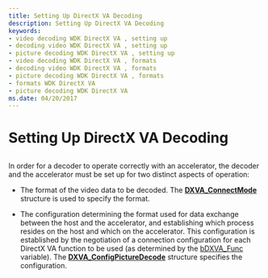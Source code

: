 ```yaml
---
title: Setting Up DirectX VA Decoding
description: Setting Up DirectX VA Decoding
keywords:
- video decoding WDK DirectX VA , setting up
- decoding video WDK DirectX VA , setting up
- picture decoding WDK DirectX VA , setting up
- video decoding WDK DirectX VA , formats
- decoding video WDK DirectX VA , formats
- picture decoding WDK DirectX VA , formats
- formats WDK DirectX VA
- picture decoding WDK DirectX VA
ms.date: 04/20/2017
---
```


# Setting Up DirectX VA Decoding


## <span id="ddk_setting_up_directx_va_decoding_gg"></span><span id="DDK_SETTING_UP_DIRECTX_VA_DECODING_GG"></span>


In order for a decoder to operate correctly with an accelerator, the decoder and the accelerator must be set up for two distinct aspects of operation:

-   The format of the video data to be decoded. The [**DXVA\_ConnectMode**](/windows-hardware/drivers/ddi/dxva/ns-dxva-_dxva_connectmode) structure is used to specify the format.

-   The configuration determining the format used for data exchange between the host and the accelerator, and establishing which process resides on the host and which on the accelerator. This configuration is established by the negotiation of a connection configuration for each DirectX VA function to be used (as determined by the [bDXVA\_Func](bdxva-func-variable.md) variable). The [**DXVA\_ConfigPictureDecode**](/windows-hardware/drivers/ddi/dxva/ns-dxva-_dxva_configpicturedecode) structure specifies the configuration.

 


